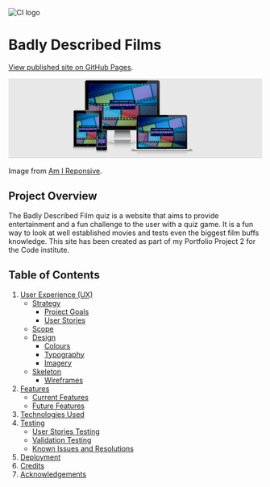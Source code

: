 ![CI logo](https://codeinstitute.s3.amazonaws.com/fullstack/ci_logo_small.png)

# Badly Described Films

[View published site on GitHub Pages](https://ak2489.github.io/badly-described-films/).

![](assets/docs/responsive.jpg)

Image from [Am I Reponsive](http://ami.responsivedesign.is/).

## Project Overview

The Badly Described Film quiz is a website that aims to provide entertainment and a fun challenge to the user with a quiz game. It is a fun way to look at well established movies and tests even the biggest film buffs knowledge. This site has been created as part of my Portfolio Project 2 for the Code institute.

## Table of Contents

1. [User Experience (UX)](#ux)
    * [Strategy](#strategy)
        * [Project Goals](#project-goals)
        * [User Stories](#user-stories)
    * [Scope](#scope)
    * [Design](#design)
        * [Colours](#colours)
        * [Typography](#typography)
        * [Imagery](#imagery)
    * [Skeleton](#skeleton)
        * [Wireframes](#wireframes)
2. [Features](#features)
    * [Current Features](#current-features)
    * [Future Features](#future-features)
3. [Technologies Used](#tech-used)
4. [Testing](#testing)
    * [User Stories Testing](#user-testing)
    * [Validation Testing](#validation-testing)
    * [Known Issues and Resolutions](#issues)
5. [Deployment](#deployment)
6. [Credits](#credits)
7. [Acknowledgements](#acknowledgements)

